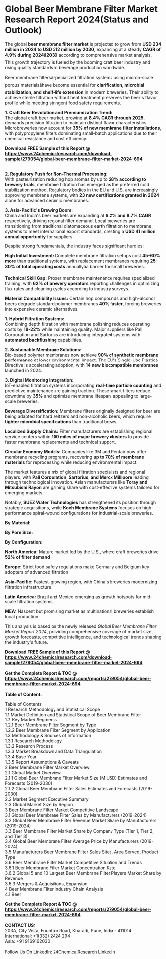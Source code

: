 <h1>Global Beer Membrane Filter Market Research Report 2024(Status and Outlook)</h1><p>The global <strong>beer membrane filter market</strong> is projected to grow from <strong>USD 234 million in 2024 to USD 312 million by 2030</strong>, expanding at a steady <strong>CAGR of 4.9% during 2024â2030</strong> according to comprehensive market analysis. This growth trajectory is fueled by the booming craft beer industry and rising quality standards in beverage production worldwide.</p><p>Beer membrane filtersâspecialized filtration systems using micron-scale porous materialsâhave become essential for <strong>clarification, microbial stabilization, and shelf-life extension</strong> in modern breweries. Their ability to achieve sterile filtration without heat treatment preserves the beer's flavor profile while meeting stringent food safety requirements.</p><p><strong>1. Craft Beer Revolution and Premiumization Trend:</strong><br>
The global craft beer market, growing at <strong>8.4% CAGR through 2025</strong>, demands precision filtration to maintain distinct flavor characteristics. Microbreweries now account for <strong>35% of new membrane filter installations</strong>, with polypropylene filters dominating small-batch applications due to their chemical resistance and cost efficiency.</p><div><b>Download FREE Sample of this Report @ 
            <a href="https://www.24chemicalresearch.com/download-sample/279054/global-beer-membrane-filter-market-2024-694">
            https://www.24chemicalresearch.com/download-sample/279054/global-beer-membrane-filter-market-2024-694</a></b></div><br><p><strong>2. Regulatory Push for Non-Thermal Processing:</strong><br>
With pasteurization reducing hop aromas by up to <strong>28% according to brewery trials</strong>, membrane filtration has emerged as the preferred cold stabilization method. Regulatory bodies in the EU and U.S. are increasingly approving membrane systems, with <strong>23 new certifications granted in 2024</strong> alone for advanced ceramic membranes.</p><p><strong>3. Asia-Pacific's Brewing Boom:</strong><br>
China and India's beer markets are expanding at <strong>6.2% and 8.7% CAGR</strong> respectively, driving regional filter demand. Local breweries are transitioning from traditional diatomaceous earth filtration to membrane systems to meet international export standards, creating a <strong>USD 41 million annual opportunity</strong> for suppliers.</p><p>Despite strong fundamentals, the industry faces significant hurdles:</p><p><strong>High Initial Investment:</strong> 
	Complete membrane filtration setups cost <strong>45-60% more</strong> than traditional systems, with replacement membranes requiring <strong>25-30% of total operating costs</strong> annuallyâa barrier for small breweries.</p><p><strong>Technical Skill Gap:</strong>
	Proper membrane maintenance requires specialized training, with <strong>62% of brewery operators</strong> reporting challenges in optimizing flux rates and cleaning cycles according to industry surveys.</p><p><strong>Material Compatibility Issues:</strong>
	Certain hop compounds and high-alcohol beers degrade standard polymer membranes <strong>40% faster</strong>, forcing breweries into expensive ceramic alternatives.</p><p><strong>1. Hybrid Filtration Systems:</strong><br>
Combining depth filtration with membrane polishing reduces operating costs by <strong>18-22%</strong> while maintaining quality. Major suppliers like Pall Corporation and Sartorius are introducing integrated systems with <strong>automated backflushing</strong> capabilities.</p><p><strong>2. Sustainable Membrane Solutions:</strong><br>
Bio-based polymer membranes now achieve <strong>90% of synthetic membrane performance</strong> at lower environmental impact. The EU's Single-Use Plastics Directive is accelerating adoption, with <strong>14 new biocompatible membranes</strong> launched in 2024.</p><p><strong>3. Digital Monitoring Integration:</strong><br>
IoT-enabled filtration systems incorporating <strong>real-time particle counting</strong> and predictive maintenance are gaining traction. These smart filters reduce downtime by <strong>35%</strong> and optimize membrane lifespan, appealing to large-scale breweries.</p><p><strong>Beverage Diversification:</strong> 
	Membrane filters originally designed for beer are being adapted for hard seltzers and non-alcoholic beers, which require <strong>tighter microbial specifications</strong> than traditional brews.</p><p><strong>Localized Supply Chains:</strong> 
	Filter manufacturers are establishing regional service centers within <strong>100 miles of major brewery clusters</strong> to provide faster membrane replacements and technical support.</p><p><strong>Circular Economy Models:</strong> 
	Companies like 3M and Pentair now offer membrane recycling programs, recovering <strong>up to 70% of membrane materials</strong> for reprocessing while reducing environmental impact.</p><p>The market features a mix of global filtration specialists and regional players, with <strong>Pall Corporation, Sartorius, and Merck Millipore</strong> leading through technological innovation. Asian manufacturers like <strong>Toray and Mitsubishi Rayon</strong> are gaining share with cost-effective systems tailored for emerging markets.</p><p>Notably, <strong>SUEZ Water Technologies</strong> has strengthened its position through strategic acquisitions, while <strong>Koch Membrane Systems</strong> focuses on high-performance spiral-wound configurations for industrial-scale breweries.</p><p><strong>By Material:</strong></p><p><strong>By Pore Size:</strong></p><p><strong>By Configuration:</strong></p><p><strong>North America:</strong> Mature market led by the U.S., where craft breweries drive <strong>52% of filter demand</strong></p><p><strong>Europe:</strong> Strict food safety regulations make Germany and Belgium key adopters of advanced filtration</p><p><strong>Asia-Pacific:</strong> Fastest-growing region, with China's breweries modernizing filtration infrastructure</p><p><strong>Latin America:</strong> Brazil and Mexico emerging as growth hotspots for mid-scale filtration systems</p><p><strong>MEA:</strong> Nascent but promising market as multinational breweries establish local production</p><p>This analysis is based on the newly released <em>Global Beer Membrane Filter Market Report 2024</em>, providing comprehensive coverage of market size, growth forecasts, competitive intelligence, and technological trends shaping the industry's future.</p><div><b>Download FREE Sample of this Report @ 
            <a href="https://www.24chemicalresearch.com/download-sample/279054/global-beer-membrane-filter-market-2024-694">
            https://www.24chemicalresearch.com/download-sample/279054/global-beer-membrane-filter-market-2024-694</a></b></div><br><div><b>Get the Complete Report & TOC @ 
            <a href="https://www.24chemicalresearch.com/reports/279054/global-beer-membrane-filter-market-2024-694">
            https://www.24chemicalresearch.com/reports/279054/global-beer-membrane-filter-market-2024-694</a></b></div><br>
            <b>Table of Content:</b><p>Table of Contents<br />
 1 Research Methodology and Statistical Scope<br />
 1.1 Market Definition and Statistical Scope of Beer Membrane Filter<br />
 1.2 Key Market Segments<br />
 1.2.1 Beer Membrane Filter Segment by Type<br />
 1.2.2 Beer Membrane Filter Segment by Application<br />
 1.3 Methodology & Sources of Information<br />
 1.3.1 Research Methodology<br />
 1.3.2 Research Process<br />
 1.3.3 Market Breakdown and Data Triangulation<br />
 1.3.4 Base Year<br />
 1.3.5 Report Assumptions & Caveats<br />
 2 Beer Membrane Filter Market Overview<br />
 2.1 Global Market Overview<br />
 2.1.1 Global Beer Membrane Filter Market Size (M USD) Estimates and Forecasts (2019-2030)<br />
 2.1.2 Global Beer Membrane Filter Sales Estimates and Forecasts (2019-2030)<br />
 2.2 Market Segment Executive Summary<br />
 2.3 Global Market Size by Region<br />
 3 Beer Membrane Filter Market Competitive Landscape<br />
 3.1 Global Beer Membrane Filter Sales by Manufacturers (2019-2024)<br />
 3.2 Global Beer Membrane Filter Revenue Market Share by Manufacturers (2019-2024)<br />
 3.3 Beer Membrane Filter Market Share by Company Type (Tier 1, Tier 2, and Tier 3)<br />
 3.4 Global Beer Membrane Filter Average Price by Manufacturers (2019-2024)<br />
 3.5 Manufacturers Beer Membrane Filter Sales Sites, Area Served, Product Type<br />
 3.6 Beer Membrane Filter Market Competitive Situation and Trends<br />
 3.6.1 Beer Membrane Filter Market Concentration Rate<br />
 3.6.2 Global 5 and 10 Largest Beer Membrane Filter Players Market Share by Revenue<br />
 3.6.3 Mergers & Acquisitions, Expansion<br />
 4 Beer Membrane Filter Industry Chain Analysis<br />
 4.1 Beer</p><div><b>Get the Complete Report & TOC @ 
            <a href="https://www.24chemicalresearch.com/reports/279054/global-beer-membrane-filter-market-2024-694">
            https://www.24chemicalresearch.com/reports/279054/global-beer-membrane-filter-market-2024-694</a></b></div><br><b>CONTACT US:</b><br>
            203A, City Vista, Fountain Road, Kharadi, Pune, India - 411014<br>
            International: +1(332) 2424 294<br>
            Asia: +91 9169162030 <br><br>
            Follow Us On LinkedIn: <a href="https://www.linkedin.com/company/24chemicalresearch/">24ChemicalResearch LinkedIn</a>